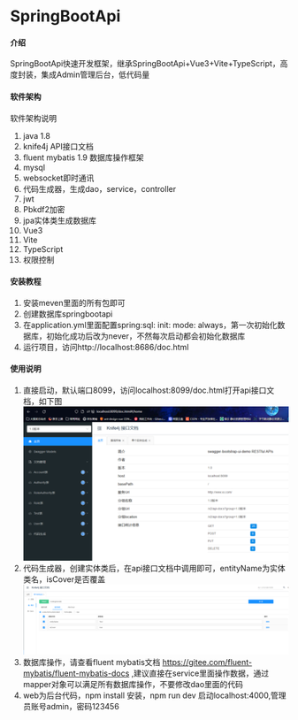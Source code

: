 # SpringBootApi

#### 介绍
SpringBootApi快速开发框架，继承SpringBootApi+Vue3+Vite+TypeScript，高度封装，集成Admin管理后台，低代码量

#### 软件架构
软件架构说明
1. java 1.8
2. knife4j API接口文档
4. fluent mybatis 1.9 数据库操作框架
5. mysql
6. websocket即时通讯
7. 代码生成器，生成dao，service，controller
8. jwt
9. Pbkdf2加密
10. jpa实体类生成数据库
11. Vue3
12. Vite
13. TypeScript
14. 权限控制


#### 安装教程

1. 安装meven里面的所有包即可
2. 创建数据库springbootapi
3. 在application.yml里面配置spring:sql: init: mode: always，第一次初始化数据库，初始化成功后改为never，不然每次启动都会初始化数据库
4. 运行项目，访问http://localhost:8686/doc.html

#### 使用说明
1. 直接启动，默认端口8099，访问localhost:8099/doc.html打开api接口文档，如下图
![输入图片说明](gitee/1657540481280.jpg)
2. 代码生成器，创建实体类后，在api接口文档中调用即可，entityName为实体类名，isCover是否覆盖
![输入图片说明](gitee/%E5%9B%BE%E7%89%87.png)
3. 数据库操作，请查看fluent mybatis文档 https://gitee.com/fluent-mybatis/fluent-mybatis-docs ,建议直接在service里面操作数据，通过mapper对象可以满足所有数据库操作，不要修改dao里面的代码
4. web为后台代码，npm install 安装，npm run dev 启动localhost:4000,管理员账号admin，密码123456
